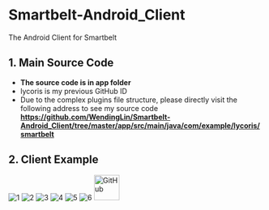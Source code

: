 # Smartbelt-Android_Client
The Android Client for Smartbelt

## 1. Main Source Code 
- **The source code is in app folder**
- lycoris is my previous GitHub ID
- Due to the complex plugins file structure, please directly visit the following address to see my source code
**https://github.com/WendingLin/Smartbelt-Android_Client/tree/master/app/src/main/java/com/example/lycoris/smartbelt**

## 2. Client Example

![1](https://github.com/WendingLin/Smartbelt-Android_Client/blob/master/.idea/img/1.jpg)
![2](https://github.com/WendingLin/Smartbelt-Android_Client/blob/master/.idea/img/2.jpg)
![3](https://github.com/WendingLin/Smartbelt-Android_Client/blob/master/.idea/img/3.jpg)
![4](https://github.com/WendingLin/Smartbelt-Android_Client/blob/master/.idea/img/4.jpg)
![5](https://github.com/WendingLin/Smartbelt-Android_Client/blob/master/.idea/img/5.jpg)
![6](https://github.com/WendingLin/Smartbelt-Android_Client/blob/master/.idea/img/6.jpg)
<img src="https://github.com/WendingLin/Smartbelt-Android_Client/blob/master/.idea/img/1.jpg" alt="GitHub" title="GitHub,Social Coding" width="50" height="50" />
